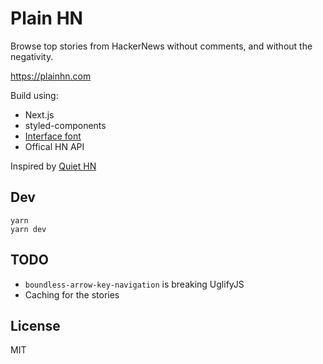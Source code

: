 # Plain HN

Browse top stories from HackerNews without comments, and without the negativity.

https://plainhn.com

Build using:

- Next.js
- styled-components
- [Interface font](https://rsms.me/interface/)
- Offical HN API

Inspired by [Quiet HN](http://quiethn.com/)

## Dev

```
yarn
yarn dev
```

## TODO

- `boundless-arrow-key-navigation` is breaking UglifyJS
- Caching for the stories

## License

MIT
